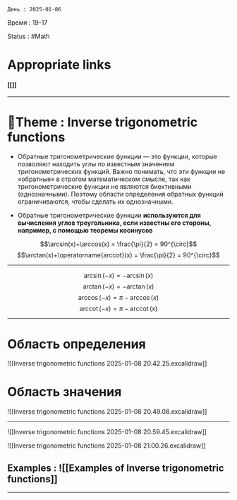 	День : 2025-01-06 
Время : 19-17

Status : #Math  


# Appropriate links
#### [[]]

---


# 📏Theme : Inverse trigonometric functions


 - Обратные тригонометрические функции — это функции, которые позволяют находить углы по известным значениям тригонометрических функций. Важно понимать, что эти функции не «обратные» в строгом математическом смысле, так как тригонометрические функции не являются биективными (однозначными). Поэтому области определения обратных функций ограничиваются, чтобы сделать их однозначными.

- Обратные тригонометрические функции **используются для вычисления углов треугольника, если известны его стороны, например, с помощью теоремы косинусов**



$$\arcsin(x)+\arccos(x) = \frac{\pi}{2} = 90^{\circ}$$
$$\arctan(x)+\operatorname{arccot}(x) = \frac{\pi}{2} = 90^{\circ}$$

---

$$\arcsin(-x) = -\arcsin(x)$$
$$\arctan(-x) = -\arctan(x)$$
$$\arccos(-x) = \pi - \arccos(x)$$
$$\operatorname{arccot}( - x)= \pi - \operatorname{arccot}(x)$$




---

# Область определения 

![[Inverse trigonometric functions 2025-01-08 20.42.25.excalidraw]]

# Область значения


![[Inverse trigonometric functions 2025-01-08 20.49.08.excalidraw]]

---

![[Inverse trigonometric functions 2025-01-08 20.59.45.excalidraw]]

![[Inverse trigonometric functions 2025-01-08 21.00.26.excalidraw]]

## Examples : ![[Examples of Inverse trigonometric functions]]


---

